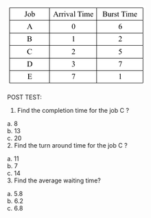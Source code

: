 ![posttest](images/fcfsque.png)<br>
<br>
POST TEST:<br>

1. Find the completion time for the job C ?<br>

 a. 8<br>
 b. 13<br>
 c. 20<br>
2. Find the turn around time for the job C ?<br>

 a. 11<br>
 b. 7<br>
 c. 14<br>
3. Find the average waiting time?<br>

 a. 5.8<br>
 b. 6.2<br>
 c. 6.8<br>
